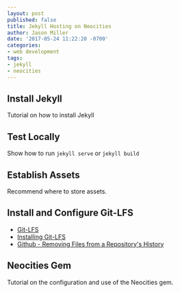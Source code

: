```yaml
---
layout: post
published: false
title: Jekyll Hosting on Neocities
author: Jason Miller
date: '2017-05-24 11:22:20 -0700'
categories:
- web development
tags:
- jekyll
- neocities
---
```


## Install Jekyll

Tutorial on how to install Jekyll

## Test Locally

Show how to run `jekyll serve` or `jekyll build`

## Establish Assets

Recommend where to store assets.

## Install and Configure Git-LFS

* [Git-LFS](https://git-lfs.github.com/)
* [Installing Git-LFS](https://help.github.com/articles/installing-git-large-file-storage/)
* [Github - Removing Files from a Repository's History](https://help.github.com/articles/removing-files-from-a-repository-s-history/)

## Neocities Gem

Tutorial on the configuration and use of the Neocities gem.
